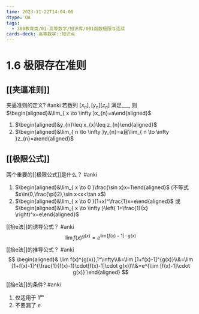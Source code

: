 ```yaml
---
time: 2023-11-22T14:04:00
dtype: QA
tags:
  - 300教育类/01-高等数学/知识库/001函数极限与连续
cards-deck: 高等数学::知识点
---
```

# 1.6 极限存在准则
## [[夹逼准则]]

夹逼准则的定义? #anki 
若数列 $[x_{n}],[y_{n}][z_{n}]$ 满足___, 则 $\begin{aligned}&\lim_{ x \to \infty }x_{n}=a\end{aligned}$
1. $\begin{aligned}&y_{n}\leq x_{x}\leq z_{n}\end{aligned}$
2. $\begin{aligned}&\lim_{ n \to \infty }y_{n}=a且\lim_{ n \to \infty }z_{n}=a\end{aligned}$

## [[极限公式]]

两个重要的[[极限公式]]是什么？ #anki 
1. $\begin{aligned}&\lim_{ x \to 0 }\frac{\sin x}x=1\end{aligned}$ (不等式 $x\in(0,\frac{\pi}2),\sin x<x<\tan x$)
2. $\begin{aligned}&\lim_{ x \to 0 }(1+x)^\frac{1}x=e\end{aligned}$ 或 $\begin{aligned}&\lim_{ x \to \infty }\left( 1+\frac{1}{x} \right)^x=e\end{aligned}$

[[抬e法]]的诱导公式？ #anki 
$$
\lim f(x)^{g(x)}=e^{{\lim[f(x)-1]}\cdot g(x)}
$$

[[抬e法]]的推导公式？ #anki 
$$
\begin{aligned}&
\lim f(x)^{g(x)},1^\infty\\&=\lim [1+f(x)-1]^{g(x)}\\&=\lim [1+f(x)-1]^{\frac{1}{f(x)-1}\cdot[f(x)-1]\cdot g(x)}\\&=e^{\lim [f(x)-1]\cdot g(x)} \end{aligned}
$$

[[抬e法]]的条件? #anki 
1. 仅适用于 $1^\infty$
2. 不要漏了 $e$